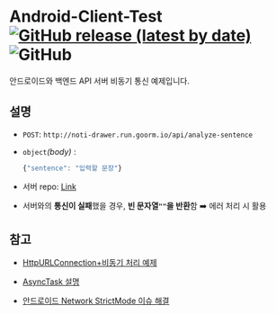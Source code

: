 # Android-Client-Test [![GitHub release (latest by date)](https://img.shields.io/github/v/release/noti-dropper/android-client-test)](https://github.com/noti-dropper/android-client-test/releases) ![GitHub](https://img.shields.io/github/license/noti-dropper/android-client-test)

안드로이드와 백엔드 API 서버 비동기 통신 예제입니다.



## 설명 

- `POST`: `http://noti-drawer.run.goorm.io/api/analyze-sentence`

- `object`*(body)* : 

  ```javascript
  {"sentence": "입력할 문장"}
  ```

- 서버 repo: [Link]( https://github.com/noti-dropper/backend )

- 서버와의 **통신이 실패**했을 경우, **빈 문자열`""`을 반환**함 :arrow_right: 에러 처리 시 활용



## 참고

- [HttpURLConnection+비동기 처리 예제]( http://webs.co.kr/index.php?mid=http&document_srl=3314894 )

- [AsyncTask 설명]( https://youngest-programming.tistory.com/11 )

- [안드로이드 Network StrictMode 이슈 해결]( https://stackoverflow.com/questions/22395417/error-strictmodeandroidblockguardpolicy-onnetwork )
